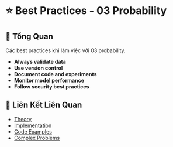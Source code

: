 # ⭐ Best Practices - 03 Probability

## 🎯 Tổng Quan

Các best practices khi làm việc với 03 probability.

- **Always validate data**
- **Use version control**
- **Document code and experiments**
- **Monitor model performance**
- **Follow security best practices**

## 🔗 Liên Kết Liên Quan

- [Theory](./THEORY_03_probability.md)
- [Implementation](./IMPLEMENTATION_03_probability.md)
- [Code Examples](./CODE_EXAMPLES_03_probability.md)
- [Complex Problems](./COMPLEX_PROBLEMS.md)

